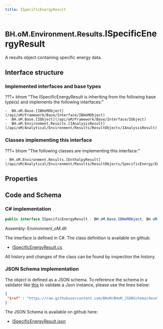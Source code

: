 ```yaml
---
title: ISpecificEnergyResult
---
```


# <small>BH.oM.Environment.Results.</small>**ISpecificEnergyResult**

A results object containing specific energy data.

## Interface structure

### Implemented interfaces and base types

???+ bhom "The ISpecificEnergyResult is inheriting from the following base type(s) and implements the following interfaces:"

    -  BH.oM.Base.[IBHoMObject](/api/oM/Framework/Base/Interface/IBHoMObject)
    -  BH.oM.Base.[IObject](/api/oM/Framework/Base/Interface/IObject)
    -  BH.oM.Environment.Results.[IAnalysisResult](/api/oM/Analytical/Environment/Results/ResultObjects/IAnalysisResult)


### Classes implementing this interface

???+ bhom "The following classes are implementing this interface:"

    - BH.oM.Environment.Results.[EnthalpyResult](/api/oM/Analytical/Environment/Results/ResultObjects/SpecificEnergy/EnthalpyResult)


## Properties

## Code and Schema

### C# implementation

``` C# title="C#"
public interface ISpecificEnergyResult : BH.oM.Base.IBHoMObject, BH.oM.Base.IObject, BH.oM.Environment.Results.IAnalysisResult
```

Assembly: Environment_oM.dll

The interface is defined in C#. The class definition is available on github:

- [ISpecificEnergyResult.cs](https://github.com/BHoM/BHoM/blob/develop/Environment_oM/Results\ResultObjects\SpecificEnergy\ISpecificEnergyResult.cs)

All history and changes of the class can be found by inspection the history.
### JSON Schema implementation

The object is defined as a JSON schema. To reference the schema in a validator like [this](https://www.jsonschemavalidator.net/) to validate a Json instance, please use the lines below:

``` json title="JSON Schema"
{
 "$ref" : "https://raw.githubusercontent.com/BHoM/BHoM_JSONSchema/develop/Environment_oM/Results/ISpecificEnergyResult.json"
}
```

The JSON Schema is available on github here:

- [ISpecificEnergyResult.json](https://github.com/BHoM/BHoM_JSONSchema/blob/develop/Environment_oM/Results/ISpecificEnergyResult.json)
